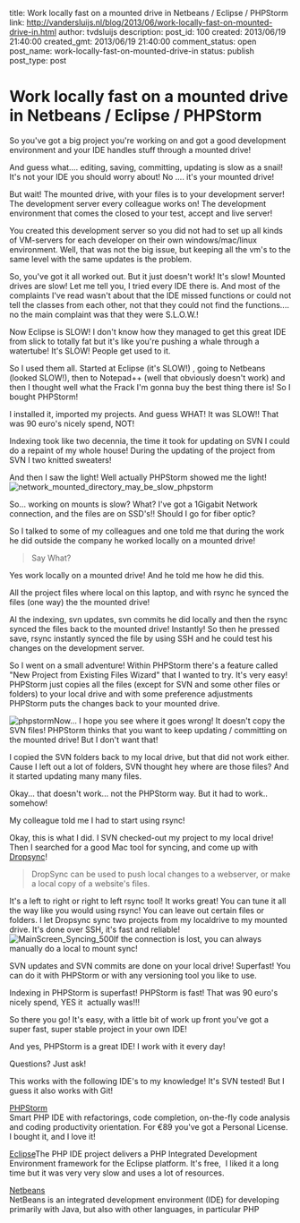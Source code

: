 title: Work locally fast on a mounted drive in Netbeans / Eclipse / PHPStorm
link: http://vandersluijs.nl/blog/2013/06/work-locally-fast-on-mounted-drive-in.html
author: tvdsluijs
description: 
post_id: 100
created: 2013/06/19 21:40:00
created_gmt: 2013/06/19 21:40:00
comment_status: open
post_name: work-locally-fast-on-mounted-drive-in
status: publish
post_type: post

# Work locally fast on a mounted drive in Netbeans / Eclipse / PHPStorm

So you've got a big project you're working on and got a good development environment and your IDE handles stuff through a mounted drive!  
  
And guess what.... editing, saving, committing, updating is slow as a snail! It's not your IDE you should worry about! No .... it's your mounted drive!  
  
  
But wait! The mounted drive, with your files is to your development server! The development server every colleague works on! The development environment that comes the closed to your test, accept and live server!  
  
You created this development server so you did not had to set up all kinds of VM-servers for each developer on their own windows/mac/linux environment. Well, that was not the big issue, but keeping all the vm's to the same level with the same updates is the problem.  
  
So, you've got it all worked out. But it just doesn't work! It's slow! Mounted drives are slow! Let me tell you, I tried every IDE there is. And most of the complaints I've read wasn't about that the IDE missed functions or could not tell the classes from each other, not that they could not find the functions.... no the main complaint was that they were S.L.O.W.!  
  
Now Eclipse is SLOW! I don't know how they managed to get this great IDE from slick to totally fat but it's like you're pushing a whale through a watertube! It's SLOW! People get used to it.  
  
So I used them all. Started at Eclipse (it's SLOW!) , going to Netbeans (looked SLOW!), then to Notepad++ (well that obviously doesn't work) and then I thought well what the Frack I'm gonna buy the best thing there is! So I bought PHPStorm!  
  
I installed it, imported my projects. And guess WHAT! It was SLOW!! That was 90 euro's nicely spend, NOT!  
  
Indexing took like two decennia, the time it took for updating on SVN I could do a repaint of my whole house! During the updating of the project from SVN I two knitted sweaters!  
  
And then I saw the light! Well actually PHPStorm showed me the light!![network_mounted_directory_may_be_slow_phpstorm](/wp-content/uploads/2013/06/network_mounted_directory_may_be_slow_phpstorm-300x37-300x37.png)  
  
  
  
So... working on mounts is slow? What? I've got a 1Gigabit Network connection, and the files are on SSD's!! Should I go for fiber optic?  
  
So I talked to some of my colleagues and one told me that during the work he did outside the company he worked locally on a mounted drive!  


> Say What?

  
Yes work locally on a mounted drive! And he told me how he did this.  
  
All the project files where local on this laptop, and with rsync he synced the files (one way) the the mounted drive!  
  
Al the indexing, svn updates, svn commits he did locally and then the rsync synced the files back to the mounted drive! Instantly! So then he pressed save, rsync instantly synced the file by using SSH and he could test his changes on the development server.  
  
So I went on a small adventure! Within PHPStorm there's a feature called "New Project from Existing Files Wizard" that I wanted to try. It's very easy! PHPStorm just copies all the files (except for SVN and some other files or folders) to your local drive and with some preference adjustments PHPStorm puts the changes back to your mounted drive.  
  
![phpstorm](/wp-content/uploads/2013/06/phpstorm-300x200-300x200.png)Now... I hope you see where it goes wrong! It doesn't copy the SVN files! PHPStorm thinks that you want to keep updating / committing on the mounted drive! But I don't want that!  
  
I copied the SVN folders back to my local drive, but that did not work either. Cause I left out a lot of folders, SVN thought hey where are those files? And it started updating many many files.  
  
Okay... that doesn't work... not the PHPStorm way. But it had to work.. somehow!  
  
My colleague told me I had to start using rsync!  
  
Okay, this is what I did. I SVN checked-out my project to my local drive! Then I searched for a good Mac tool for syncing, and come up with [Dropsync](http://www.mudflatsoftware.com/dropsync.html)!  


> DropSync can be used to push local changes to a webserver, or make a local copy of a website's files.

  
It's a left to right or right to left rsync tool! It works great! You can tune it all the way like you would using rsync! You can leave out certain files or folders. I let Dropsync sync two projects from my localdrive to my mounted drive. It's done over SSH, it's fast and reliable!  
![MainScreen_Syncing_500](/wp-content/uploads/2013/06/MainScreen_Syncing_500-300x205-300x205.png)If the connection is lost, you can always manually do a local to mount sync!  
  
SVN updates and SVN commits are done on your local drive! Superfast! You can do it with PHPStorm or with any versioning tool you like to use.  
  
  
  
Indexing in PHPStorm is superfast! PHPStorm is fast! That was 90 euro's nicely spend, YES it  actually was!!!  
  
So there you go! It's easy, with a little bit of work up front you've got a super fast, super stable project in your own IDE!  
  
And yes, PHPStorm is a great IDE! I work with it every day!  
  
Questions? Just ask!  
  
This works with the following IDE's to my knowledge! It's SVN tested! But I guess it also works with Git!  
  
[PHPStorm](http://www.jetbrains.com/phpstorm/)  
Smart PHP IDE with refactorings, code completion, on-the-fly code analysis and coding productivity orientation. For €89 you've got a Personal License. I bought it, and I love it!  
  
[Eclipse](http://www.eclipse.org/)The PHP IDE project delivers a PHP Integrated Development Environment framework for the Eclipse platform. It's free,  I liked it a long time but it was very very slow and uses a lot of resources.  
  
[Netbeans](https://netbeans.org/)  
NetBeans is an integrated development environment (IDE) for developing primarily with Java, but also with other languages, in particular PHP